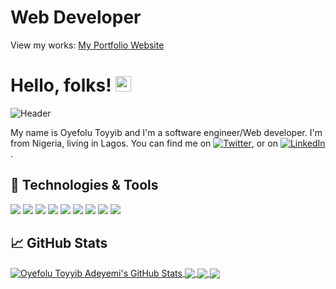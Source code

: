 <!-- More info, tips and tricks for making GitHub Profile README can be found in my article at https://towardsdatascience.com/build-a-stunning-readme-for-your-github-profile-9b80434fe5d7 -->

<!-- [![Header](https://raw.githubusercontent.com/MartinHeinz/MartinHeinz/master/readme_header.png "Header")](https://martinheinz.dev/) -->

<!-- ### I am ✨ Oyefolu Toyyib Adeyemi ✨, -->

# Web Developer

View my works: <a href="https://www.codewizard.thefloratives.com/">My Portfolio Website</a>

# Hello, folks! <img src="https://raw.githubusercontent.com/MartinHeinz/MartinHeinz/master/wave.gif" width="25px" height="25px">

![Header](https://media.licdn.com/dms/image/C5612AQErLJQyuT4h2Q/article-inline_image-shrink_1500_2232/0/1624597705774?e=1708560000&v=beta&t=8H9wcVcfLVk1aT6yqzeEiC6Y1nv77VeAYinXMosw5P4)

My name is Oyefolu Toyyib and I'm a software engineer/Web developer. I'm from Nigeria, living in Lagos. You can find me on [![Twitter][1.2]][1], or on [![LinkedIn][3.2]][3].

## 🔧 Technologies & Tools

![](https://img.shields.io/badge/Code-JavaScript-informational?style=flat&logo=javascript&logoColor=white&color=2bbc8a)
![](https://img.shields.io/badge/Code-React-informational?style=flat&logo=react&logoColor=white&color=2bbc8a)
![](https://img.shields.io/badge/Code-HTML-informational?style=flat&logo=html5&logoColor=white&color=2bbc8a)
![](https://img.shields.io/badge/Code-CSS-informational?style=flat&logo=css3&logoColor=white&color=2bbc8a)
![](https://img.shields.io/badge/Code-Node-informational?style=flat&logo=node&logoColor=white&color=2bbc8a)
![](https://img.shields.io/badge/Tools-TailwindCSS-informational?style=flat&logo=tailwindcss&logoColor=white&color=2bbc8a)
![](https://img.shields.io/badge/Tools-ChakraUI-informational?style=flat&logo=chakraui&logoColor=white&color=2bbc8a)
![](https://img.shields.io/badge/Vs-code?style=flat&logo=intellij-idea&logoColor=white&color=2bbc8a)
![](https://img.shields.io/badge/Tools-Wordpress-informational?style=flat&logo=wordpress&logoColor=white&color=2bbc8a)

<!--
![Chakra-ui](https://img.shields.io/badge/Tools-chakra-%234ED1C5.svg?style=flat&logo=linux&logoColor=white&color=2bbc8a)
![](https://img.shields.io/badge/Vs-code?style=flat&logo=intellij-idea&logoColor=white&color=2bbc8a)
![](https://img.shields.io/badge/Code-Python-informational?style=flat&logo=python&logoColor=white&color=2bbc8a)
![](https://img.shields.io/badge/Code-Golang-informational?style=flat&logo=go&logoColor=white&color=2bbc8a)
![](https://img.shields.io/badge/Code-Make-informational?style=flat&logo=cmake&logoColor=white&color=2bbc8a)
![](https://img.shields.io/badge/Code-Vue-informational?style=flat&logo=vue.js&logoColor=white&color=2bbc8a)
![](https://img.shields.io/badge/Shell-Bash-informational?style=flat&logo=gnu-bash&logoColor=white&color=2bbc8a)
![](https://img.shields.io/badge/Tools-PostgreSQL-informational?style=flat&logo=postgresql&logoColor=white&color=2bbc8a)
![](https://img.shields.io/badge/Tools-Docker-informational?style=flat&logo=docker&logoColor=white&color=2bbc8a)
![](https://img.shields.io/badge/Tools-Kubernetes-informational?style=flat&logo=kubernetes&logoColor=white&color=2bbc8a)
![](https://img.shields.io/badge/Tools-Red_Hat_OpenShift-informational?style=flat&logo=red-hat-open-shift&logoColor=white&color=2bbc8a)
![](https://img.shields.io/badge/Cloud-Digital_Ocean-informational?style=flat&logo=digitalocean&logoColor=white&color=2bbc8a)

![](https://img.shields.io/badge/Tools-Docker-informational?style=flat&logo=docker&logoColor=white&color=2bbc8a)
![](https://img.shields.io/badge/Tools-Kubernetes-informational?style=flat&logo=kubernetes&logoColor=white&color=2bbc8a)
-->

## &#x1f4c8; GitHub Stats

 <a href="https://github.com/Oyefolu-CodeWizard">
  <img align="center" src="https://github-readme-stats.vercel.app/api?username=Oyefolu-CodeWizard&count_private=true&show_icons=true&title_color=ffffff&text_color=c9cacc&icon_color=2bbc8a&bg_color=1d1f21" alt="Oyefolu Toyyib Adeyemi's GitHub Stats" />
</a>

<a href="https://github.com/Oyefolu-CodeWizard">
  <img align="center" src="https://github-readme-stats.vercel.app/api/top-langs/?username=Oyefolu-CodeWizard&show_icons=true&title_color=ffffff&text_color=c9cacc&icon_color=2bbc8a&bg_color=1d1f21&langs_count=8" />
</a>

<!--<a href="https://github.com/Oyefolu-CodeWizard">
  <img align="center" src="http://github-readme-streak-stats.herokuapp.com?user=Oyefolu-CodeWizard&bg_color=bg_color=1d1f21&date_format=M%20j%5B%2C%20Y%5D" />
</a>  <br/> -->

 <a href="https://github.com/Oyefolu-CodeWizard/Quiz-App">
  <img align="center" src="https://github-readme-stats.vercel.app/api/pin/?username=Oyefolu-CodeWizard&repo=Quiz-App&title_color=ffffff&text_color=c9cacc&icon_color=2bbc8a&bg_color=1d1f21"" />
</a>

<a href="https://github.com/Oyefolu-CodeWizard/Todo-List">
  <img align="center" src="https://github-readme-stats.vercel.app/api/pin/?username=Oyefolu-CodeWizard&repo=Todo-List&title_color=ffffff&text_color=c9cacc&icon_color=2bbc8a&bg_color=1d1f21"" />
</a>

<!--
<a href="https://github.com/Oyefolu-CodeWizard/sr-react-dev-fulfil-exercise">
  <img align="center" src="https://github-readme-stats.vercel.app/api/pin/?username=Oyefolu-CodeWizard&repo=sr-react-dev-fulfil-exercise&theme=dark" />
</a>  -->

<!-- links to social media icons -->

<!-- icons with padding -->

[1.1]: http://i.imgur.com/tXSoThF.png "twitter icon with padding"
[2.1]: http://i.imgur.com/0o48UoR.png "github icon with padding"

<!-- icons without padding -->

[1.2]: http://i.imgur.com/wWzX9uB.png "twitter icon without padding"
[2.2]: http://i.imgur.com/9I6NRUm.png "github icon without padding"
[3.2]: https://raw.githubusercontent.com/MartinHeinz/MartinHeinz/master/linkedin-3-16.png "LinkedIn icon without padding"

<!-- links to your social media accounts -->

[1]: https://twitter.com/teee__boy
[2]: https://github.com/Oyefolu-CodeWizard
[3]: https://www.linkedin.com/in/toyyib-oyefolu/

<!-- Resources -->
<!-- Icons: https://simpleicons.org/ -->
<!-- GitHub Stats: https://github.com/anuraghazra/github-readme-stats -->
<!-- Emojis: https://emojipedia.org/emoji/ -->
<!-- HTML Emojis: https://www.fileformat.info/index.htm -->
<!-- Shields: https://shields.io/ -->
<!-- Awesome GitHub Profile README: https://github.com/abhisheknaiidu/awesome-github-profile-readme -->

